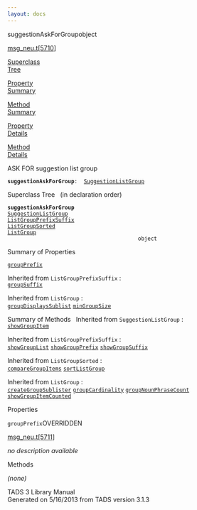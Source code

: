 ```yaml
---
layout: docs
---
```

<span class="title">suggestionAskForGroup</span><span class="type">object</span>

[msg_neu.t](../file/msg_neu.t.html)\[[5710](../source/msg_neu.t.html#5710)\]

[Superclass  
Tree](#_SuperClassTree_)

[Property  
Summary](#_PropSummary_)

[Method  
Summary](#_MethodSummary_)

[Property  
Details](#_Properties_)

[Method  
Details](#_Methods_)



ASK FOR suggestion list group

**`suggestionAskForGroup`**` :   `[`SuggestionListGroup`](../object/SuggestionListGroup.html)



<span id="_SuperClassTree_"></span>



<span class="hdln">Superclass Tree</span>   (in declaration order)



**`suggestionAskForGroup`**  
[`SuggestionListGroup`](../object/SuggestionListGroup.html)  
[`ListGroupPrefixSuffix`](../object/ListGroupPrefixSuffix.html)  
[`ListGroupSorted`](../object/ListGroupSorted.html)  
[`ListGroup`](../object/ListGroup.html)  
`                                         object`  
<span id="_PropSummary_"></span>



<span class="hdln">Summary of Properties</span>  



[`groupPrefix`](#groupPrefix)



Inherited from `ListGroupPrefixSuffix` :  
[`groupSuffix`](../object/ListGroupPrefixSuffix.html#groupSuffix)



Inherited from `ListGroup` :  
[`groupDisplaysSublist`](../object/ListGroup.html#groupDisplaysSublist) [`minGroupSize`](../object/ListGroup.html#minGroupSize)

<span id="_MethodSummary_"></span>



<span class="hdln">Summary of Methods</span>  
Inherited from `SuggestionListGroup` :  
[`showGroupItem`](../object/SuggestionListGroup.html#showGroupItem)

Inherited from `ListGroupPrefixSuffix` :  
[`showGroupList`](../object/ListGroupPrefixSuffix.html#showGroupList) [`showGroupPrefix`](../object/ListGroupPrefixSuffix.html#showGroupPrefix) [`showGroupSuffix`](../object/ListGroupPrefixSuffix.html#showGroupSuffix)

Inherited from `ListGroupSorted` :  
[`compareGroupItems`](../object/ListGroupSorted.html#compareGroupItems) [`sortListGroup`](../object/ListGroupSorted.html#sortListGroup)

Inherited from `ListGroup` :  
[`createGroupSublister`](../object/ListGroup.html#createGroupSublister) [`groupCardinality`](../object/ListGroup.html#groupCardinality) [`groupNounPhraseCount`](../object/ListGroup.html#groupNounPhraseCount) [`showGroupItemCounted`](../object/ListGroup.html#showGroupItemCounted)

<span id="_Properties_"></span>



<span class="hdln">Properties</span>  



<span id="groupPrefix"></span>

`groupPrefix`<span class="rem">OVERRIDDEN</span>

[msg_neu.t](../file/msg_neu.t.html)\[[5711](../source/msg_neu.t.html#5711)\]



*no description available*



<span id="_Methods_"></span>



<span class="hdln">Methods</span>  



*(none)*



TADS 3 Library Manual  
Generated on 5/16/2013 from TADS version 3.1.3


